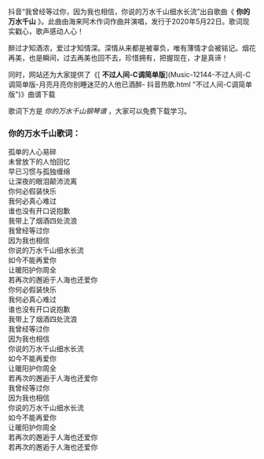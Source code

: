 

抖音“我曾经等过你，因为我也相信，你说的万水千山细水长流”出自歌曲《 **你的万水千山**
》。此曲由海来阿木作词作曲并演唱，发行于2020年5月22日。歌词现实戳心，歌声感动人心！

醉过才知酒浓，爱过才知情深。深情从来都是被辜负，唯有薄情才会被铭记。烟花再美，也是瞬间，过去再美也回不去，珍惜拥有，把握现在，才是真谛！

同时，网站还为大家提供了《[ **不过人间-C调简单版**](Music-12144-不过人间-C调简单版-月亮月亮你别睡迷茫的人他已酒醉-
抖音热歌.html "不过人间-C调简单版")》曲谱下载

歌词下方是 _你的万水千山钢琴谱_ ，大家可以免费下载学习。

### 你的万水千山歌词：

孤单的人心易碎  
未曾放下的人怕回忆  
早已习惯与孤独缠绵  
让深夜的眼泪颠沛流离  
你何必假装快乐  
我何必真心难过  
谁也没有开口说抱歉  
我带上了烟酒四处流浪  
我曾经等过你  
因为我也相信  
你说的万水千山细水长流  
如今不能再爱你  
让暖阳护你周全  
若再次的邂逅于人海也还爱你  
你何必假装快乐  
我何必真心难过  
谁也没有开口说抱歉  
我带上了烟酒四处流浪  
我曾经等过你  
因为我也相信  
你说的万水千山细水长流  
如今不能再爱你  
让暖阳护你周全  
若再次的邂逅于人海也还爱你  
我曾经等过你  
因为我也相信  
你说的万水千山细水长流  
如今不能再爱你  
让暖阳护你周全  
若再次的邂逅于人海也还爱你  
若再次的邂逅于人海也还爱你

